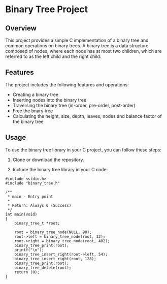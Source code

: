 # Binary Tree Project

## Overview

This project provides a simple C implementation of a binary tree and common operations on binary trees. A binary tree is a data structure composed of nodes, where each node has at most two children, which are referred to as the left child and the right child.

## Features

The project includes the following features and operations:

- Creating a binary tree
- Inserting nodes into the binary tree
- Traversing the binary tree (in-order, pre-order, post-order)
- Free the bnary tree
- Calculating the height, size, depth, leaves, nodes and balance factor of the binary tree


## Usage

To use the binary tree library in your C project, you can follow these steps:

1. Clone or download the repository.

2. Include the binary tree library in your C code:
```
#include <stdio.h>
#include "binary_tree.h"

/**
 * main - Entry point
 *
 * Return: Always 0 (Success)
 */
int main(void)
{
    binary_tree_t *root;

    root = binary_tree_node(NULL, 98);
    root->left = binary_tree_node(root, 12);
    root->right = binary_tree_node(root, 402);
    binary_tree_print(root);
    printf("\n");
    binary_tree_insert_right(root->left, 54);
    binary_tree_insert_right(root, 128);
    binary_tree_print(root);
    binary_tree_delete(root);
    return (0);
}
```
